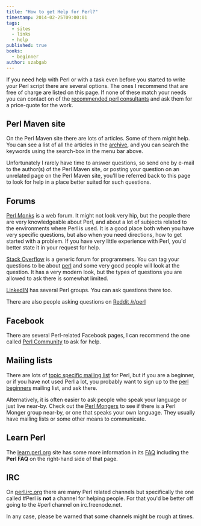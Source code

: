```yaml
---
title: "How to get Help for Perl?"
timestamp: 2014-02-25T09:00:01
tags:
  - sites
  - links
  - help
published: true
books:
  - beginner
author: szabgab
---
```



If you need help with Perl or with a task even before you started to write your Perl script there are several options.
The ones I recommend that are free of charge are listed on this page. If none of these match your needs
you can contact on of the [recommended perl consultants](/perl-training-consulting) and ask them for a price-quote for the work.


## Perl Maven site

On the Perl Maven site there are lots of articles. Some of them might help. You can see a list of all the articles
in the [archive](/archive), and you can search the keywords using the search-box in the menu bar above.

Unfortunately I rarely have time to answer questions, so send one by e-mail to the author(s) of the Perl Maven site, or posting your question on an unrelated
page on the Perl Maven site, you'll be referred back to this page to look for help in a place better suited for such questions.


## Forums

[Perl Monks](http://perlmonks.org/) is a web forum. It might not look very hip, but the people there are very knowledgeable about Perl,
and about a lot of subjects related to the environments where Perl is used. It is a good place both when you have very specific questions,
but also when you need directions, how to get started with a problem. If you have very little experience with Perl, you'd better state it in your request for help.

[Stack Overflow](http://stackoverflow.com/) is a generic forum for programmers. You can tag your questions to be about
[perl](http://stackoverflow.com/questions/tagged/perl) and some very good people will look at the question.
It has a very modern look, but the types of questions you are allowed to ask there is somewhat limited.

[LinkedIN](http://www.linkedin.com/) has several Perl groups. You can ask questions there too.

There are also people asking questions on [Reddit /r/perl](https://www.reddit.com/r/perl)

## Facebook

There are several Perl-related Facebook pages, I can recommend the one called [Perl Community](https://www.facebook.com/groups/perlcommunity/)
to ask for help.

## Mailing lists

There are lots of [topic specific mailing list](http://lists.perl.org/) for Perl, but if you are a beginner, or
if you have not used Perl a lot, you probably want to sign up to the [perl beginners](http://lists.perl.org/list/beginners.html) mailing list,
and ask there.

Alternatively, it is often easier to ask people who speak your language or just live near-by. Check out the
[Perl Mongers](http://www.pm.org/) to see if there is a Perl Monger group near-by, or one that speaks your own language.
They usually have mailing lists or some other means to communicate.


## Learn Perl

The [learn.perl.org](https://learn.perl.org/) site has some more information in its [FAQ](http://learn.perl.org/faq/) including the
<b>Perl FAQ</b> on the right-hand side of that page.

## IRC

On [perl.irc.org](http://www.irc.perl.org/) there are many Perl related channels but specifically the one called #Perl is <b>not</b>
a channel for helping people. For that you'd be better off going to the #perl channel on irc.freenode.net.

In any case, please be warned that some channels might be rough at times.


